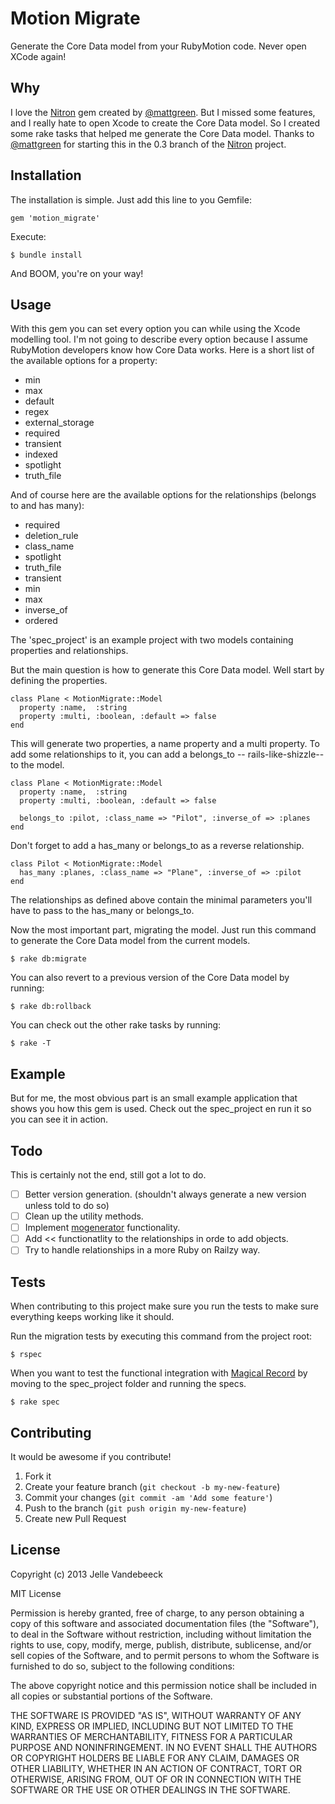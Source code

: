 # Motion Migrate

Generate the Core Data model from your RubyMotion code. Never open XCode again!

## Why

I love the [Nitron](https://github.com/mattgreen/nitron) gem created by [@mattgreen](https://github.com/mattgreen/). But I missed some features, and I really hate to open Xcode to create the Core Data model. So I created some rake tasks that helped me generate the Core Data model. Thanks to [@mattgreen](https://github.com/mattgreen/) for starting this in the 0.3 branch of the [Nitron](https://github.com/mattgreen/nitron) project.

## Installation

The installation is simple. Just add this line to you Gemfile:

    gem 'motion_migrate'

Execute:

    $ bundle install

And BOOM, you're on your way!

## Usage

With this gem you can set every option you can while using the Xcode modelling tool. I'm not going to describe every option because I assume RubyMotion developers know how Core Data works. Here is a short list of the available options for a property:

- min
- max
- default
- regex
- external_storage
- required
- transient
- indexed
- spotlight
- truth_file

And of course here are the available options for the relationships (belongs to and has many):

- required
- deletion_rule
- class_name
- spotlight
- truth_file
- transient
- min
- max
- inverse_of
- ordered

The 'spec_project' is an example project with two models containing properties and relationships.

But the main question is how to generate this Core Data model. Well start by defining the properties.

    class Plane < MotionMigrate::Model
      property :name,  :string
      property :multi, :boolean, :default => false
    end

This will generate two properties, a name property and a multi property. To add some relationships to it, you can add a belongs\_to -- rails-like-shizzle-- to the model.

    class Plane < MotionMigrate::Model
      property :name,  :string
      property :multi, :boolean, :default => false

      belongs_to :pilot, :class_name => "Pilot", :inverse_of => :planes
    end

Don't forget to add a has\_many or belongs\_to as a reverse relationship.

    class Pilot < MotionMigrate::Model
      has_many :planes, :class_name => "Plane", :inverse_of => :pilot
    end

The relationships as defined above contain the minimal parameters you'll have to pass to the has\_many or belongs\_to.

Now the most important part, migrating the model. Just run this command to generate the Core Data model from the current models.

    $ rake db:migrate

You can also revert to a previous version of the Core Data model by running: 

    $ rake db:rollback

You can check out the other rake tasks by running:

    $ rake -T

## Example

But for me, the most obvious part is an small example application that shows you how this gem is used. Check out the spec_project en run it so you can see it in action.

## Todo

This is certainly not the end, still got a lot to do.

- [ ] Better version generation. (shouldn't always generate a new version unless told to do so)
- [ ] Clean up the utility methods.
- [ ] Implement [mogenerator](https://github.com/rentzsch/mogenerator) functionality.
- [ ] Add << functionatlity to the relationships in orde to add objects.
- [ ] Try to handle relationships in a more Ruby on Railzy way.

## Tests

When contributing to this project make sure you run the tests to make sure everything keeps working like it should.

Run the migration tests by executing this command from the project root:

    $ rspec

When you want to test the functional integration with [Magical Record](https://github.com/magicalpanda/MagicalRecord) by moving to the spec_project folder and running the specs.

    $ rake spec

## Contributing

It would be awesome if you contribute!

1. Fork it
2. Create your feature branch (`git checkout -b my-new-feature`)
3. Commit your changes (`git commit -am 'Add some feature'`)
4. Push to the branch (`git push origin my-new-feature`)
5. Create new Pull Request

## License

Copyright (c) 2013 Jelle Vandebeeck

MIT License

Permission is hereby granted, free of charge, to any person obtaining
a copy of this software and associated documentation files (the
"Software"), to deal in the Software without restriction, including
without limitation the rights to use, copy, modify, merge, publish,
distribute, sublicense, and/or sell copies of the Software, and to
permit persons to whom the Software is furnished to do so, subject to
the following conditions:

The above copyright notice and this permission notice shall be
included in all copies or substantial portions of the Software.

THE SOFTWARE IS PROVIDED "AS IS", WITHOUT WARRANTY OF ANY KIND,
EXPRESS OR IMPLIED, INCLUDING BUT NOT LIMITED TO THE WARRANTIES OF
MERCHANTABILITY, FITNESS FOR A PARTICULAR PURPOSE AND
NONINFRINGEMENT. IN NO EVENT SHALL THE AUTHORS OR COPYRIGHT HOLDERS BE
LIABLE FOR ANY CLAIM, DAMAGES OR OTHER LIABILITY, WHETHER IN AN ACTION
OF CONTRACT, TORT OR OTHERWISE, ARISING FROM, OUT OF OR IN CONNECTION
WITH THE SOFTWARE OR THE USE OR OTHER DEALINGS IN THE SOFTWARE.